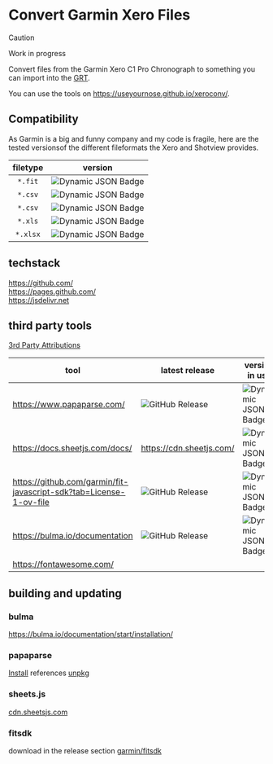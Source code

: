 # Convert Garmin Xero Files

> [!CAUTION]
> Work in progress

Convert files from the Garmin Xero C1 Pro Chronograph to something you can import into the [GRT](https://www.grtools.de/).

You can use the tools on https://useyournose.github.io/xeroconv/.

## Compatibility

As Garmin is a big and funny company and my code is fragile, here are the tested versionsof the different fileformats the Xero and Shotview provides.

| filetype | version |
| :---: | :---: |
| `*.fit` | ![Dynamic JSON Badge](https://img.shields.io/badge/dynamic/json?url=https%3A%2F%2Fgithub.com%2Fuseyournose%2Fxeroconv%2Fraw%2Fxls-support%2Fdocs%2Ftestedversions.json&query=%24.xero.version&label=firmware+version) |
| `*.csv` | ![Dynamic JSON Badge](https://img.shields.io/badge/dynamic/json?url=https%3A%2F%2Fgithub.com%2Fuseyournose%2Fxeroconv%2Fraw%2Fxls-support%2Fdocs%2Ftestedversions.json&query=%24.shotview_a.version&label=Shotview+on+Android) |
| `*.csv` | ![Dynamic JSON Badge](https://img.shields.io/badge/dynamic/json?url=https%3A%2F%2Fgithub.com%2Fuseyournose%2Fxeroconv%2Fraw%2Fxls-support%2Fdocs%2Ftestedversions.json&query=%24.shotview_i.version&label=Shotview+on+iOS) |
| `*.xls` | ![Dynamic JSON Badge](https://img.shields.io/badge/dynamic/json?url=https%3A%2F%2Fgithub.com%2Fuseyournose%2Fxeroconv%2Fraw%2Fxls-support%2Fdocs%2Ftestedversions.json&query=%24.shotview_a.version&label=Shotview+on+Android) |
| `*.xlsx` | ![Dynamic JSON Badge](https://img.shields.io/badge/dynamic/json?url=https%3A%2F%2Fgithub.com%2Fuseyournose%2Fxeroconv%2Fraw%2Fxls-support%2Fdocs%2Ftestedversions.json&query=%24.shotview_i.version&label=Shotview+on+iOS) |


## techstack

https://github.com/  
https://pages.github.com/  
https://jsdelivr.net


## third party tools

[3rd Party Attributions](third-party-attributions.txt)

| tool | latest release | version in use |
| --- | --- | --- |
| https://www.papaparse.com/ | ![GitHub Release](https://img.shields.io/github/v/release/mholt/papaparse?sort=date) | ![Dynamic JSON Badge](https://img.shields.io/badge/dynamic/json?url=https%3A%2F%2Fgithub.com%2Fuseyournose%2Fxeroconv%2Fraw%2Fxls-support%2Fdocs%2Ftestedversions.json&query=%24.papaparse.version&label=version) |
| https://docs.sheetjs.com/docs/  | https://cdn.sheetjs.com/ | ![Dynamic JSON Badge](https://img.shields.io/badge/dynamic/json?url=https%3A%2F%2Fgithub.com%2Fuseyournose%2Fxeroconv%2Fraw%2Fxls-support%2Fdocs%2Ftestedversions.json&query=%24.sheetjs.version&label=version) |
| https://github.com/garmin/fit-javascript-sdk?tab=License-1-ov-file  | ![GitHub Release](https://img.shields.io/github/v/release/garmin/fit-javascript-sdk?sort=date) | ![Dynamic JSON Badge](https://img.shields.io/badge/dynamic/json?url=https%3A%2F%2Fgithub.com%2Fuseyournose%2Fxeroconv%2Fraw%2Fxls-support%2Fdocs%2Ftestedversions.json&query=%24.fitsdk.version&label=version) |
| https://bulma.io/documentation  | ![GitHub Release](https://img.shields.io/github/v/release/jgthms/bulma?sort=date) | ![Dynamic JSON Badge](https://img.shields.io/badge/dynamic/json?url=https%3A%2F%2Fgithub.com%2Fuseyournose%2Fxeroconv%2Fraw%2Fxls-support%2Fdocs%2Ftestedversions.json&query=%24.bulma.version&label=version) |
| https://fontawesome.com/ |  |  |

## building and updating

### bulma

https://bulma.io/documentation/start/installation/ 

### papaparse

[Install](https://github.com/mholt/PapaParse?tab=readme-ov-file#install) references [unpkg](https://unpkg.com/papaparse@latest/papaparse.min.js)

### sheets.js

[cdn.sheetsjs.com](https://cdn.sheetjs.com/)

### fitsdk

download in the release section [garmin/fitsdk](https://github.com/garmin/fit-javascript-sdk)

